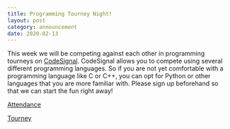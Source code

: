 ```yaml
---
title: Programming Tourney Night!
layout: post
category: announcement
date: 2020-02-13
---
```


This week we will be competing against each other in programming tourneys on [CodeSignal](https://codesignal.com/). 
CodeSignal allows you to compete using several different programming languages. So if you 
are not yet comfortable with a programming language like C or C++, you can opt for Python or other
languages that you are more familiar with. 
Please sign up beforehand so that we can start the fun right away! 

[Attendance](https://forms.gle/kp8ujmKNZCHYWWHv7)


[Tourney](https://app.codesignal.com/tournaments/FxRbeJxShdRRGACvo)
